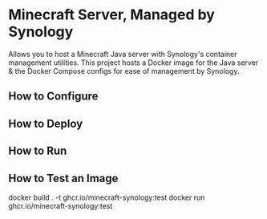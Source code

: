 # Minecraft Server, Managed by Synology

Allows you to host a Minecraft Java server with Synology's container management utilities.
This project hosts a Docker image for the Java server & the Docker Compose configs for
ease of management by Synology.


## How to Configure


## How to Deploy


## How to Run


## How to Test an Image

docker build . -t ghcr.io/minecraft-synology:test
docker run ghcr.io/minecraft-synology:test
